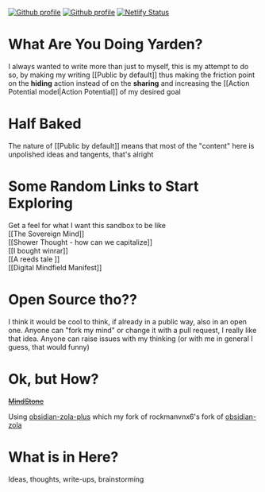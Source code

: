 [![Github profile](https://img.shields.io/badge/Github-Yarden--zmr-brightgreen)](https://github.com/Yarden-zmr) [![Github profile](https://img.shields.io/github/commit-activity/w/yarden-zmr/me)](https://github.com/Yarden-zmr/me) [![Netlify Status](https://api.netlify.com/api/v1/badges/21ea0727-3658-4fe8-a9c2-5a227ae2cf75/deploy-status)](https://app.netlify.com/sites/yarden-zamir/deploys)

# What Are You Doing Yarden?
I always wanted to write more than just to myself, this is my attempt to do so, by making my writing [[Public by default]] thus making the friction point on the **hiding** action instead of on the **sharing** and increasing the [[Action Potential model|Action Potential]] of my desired goal

# Half Baked
The nature of [[Public by default]] means that most of the "content" here is unpolished ideas and tangents, that's alright

# Some Random Links to Start Exploring
Get a feel for what I want this sandbox to be like  
[[The Sovereign Mind]]  
[[Shower Thought - how can we capitalize]]  
[[I bought winrar]]  
[[A reeds tale ]]  
[[Digital Mindfield Manifest]]  

# Open Source tho??
I think it would be cool to think, if already in a public way, also in an open one. Anyone can "fork my mind" or change it with a pull request, I really like that idea. Anyone can raise issues with my thinking (or with me in general I guess, that would funny)

# Ok, but How?
~~[MindStone](https://mindstone.tuancao.me/)~~  

Using [obsidian-zola-plus](https://github.com/Yarden-zmr/obsidian-zola-plus) which my fork of rockmanvnx6's fork of [obsidian-zola](https://github.com/ppeetteerrs/obsidian-zola)

# What is in Here?
Ideas, thoughts, write-ups, brainstorming
